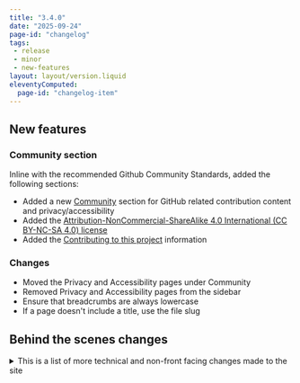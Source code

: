 ```yaml
---
title: "3.4.0"
date: "2025-09-24"
page-id: "changelog"
tags: 
 - release
 - minor
 - new-features
layout: layout/version.liquid
eleventyComputed:
  page-id: "changelog-item"
---
```


## New features
### Community section
Inline with the recommended Github Community Standards, added the following sections:
- Added a new [Community](/community) section for GitHub related contribution content and privacy/accessibility
- Added the [Attribution-NonCommercial-ShareAlike 4.0 International (CC BY-NC-SA 4.0) license](/community/license)
- Added the [Contributing to this project](/community/contributing) information

### Changes
- Moved the Privacy and Accessibility pages under Community
- Removed Privacy and Accessibility pages from the sidebar
- Ensure that breadcrumbs are always lowercase
- If a page doesn't include a title, use the file slug

## Behind the scenes changes
<details>
<summary>This is a list of more technical and non-front facing changes made to the site  </summary>

### File rendering
- Added support for the 11ty markdown plugin
- Added support for the 11ty render plugin
- Added filters and shortcodes to allow reading files and rendering markdown files, this allows keeping GitHub specific files in location and rendering them out onto pages in other locations
- Added a filter that returns content in lowercase
</details>